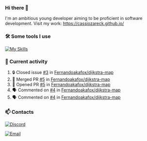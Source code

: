 ### Hi there 👋
I'm an ambitious young developer aiming to be proficient in software development. Visit my work: https://cassiozareck.github.io/

### 🛠️ Some tools I use
[![My Skills](https://skillicons.dev/icons?i=go,postgres,git,docker,python,linux)](https://skillicons.dev)

### 🔭 Current activity
<!--START_SECTION:activity-->
1. 🔒 Closed issue [#3](https://github.com/Fernandoakafox/dijkstra-map/issues/3) in [Fernandoakafox/dijkstra-map](https://github.com/Fernandoakafox/dijkstra-map)
2. 🎉 Merged PR [#5](https://github.com/Fernandoakafox/dijkstra-map/pull/5) in [Fernandoakafox/dijkstra-map](https://github.com/Fernandoakafox/dijkstra-map)
3. 💪 Opened PR [#5](https://github.com/Fernandoakafox/dijkstra-map/pull/5) in [Fernandoakafox/dijkstra-map](https://github.com/Fernandoakafox/dijkstra-map)
4. 🗣 Commented on [#4](https://github.com/Fernandoakafox/dijkstra-map/pull/4#issuecomment-1819989553) in [Fernandoakafox/dijkstra-map](https://github.com/Fernandoakafox/dijkstra-map)
5. 🗣 Commented on [#4](https://github.com/Fernandoakafox/dijkstra-map/pull/4#issuecomment-1819989330) in [Fernandoakafox/dijkstra-map](https://github.com/Fernandoakafox/dijkstra-map)
<!--END_SECTION:activity-->

### 📫 Contacts
[![Discord](https://dcbadge.vercel.app/api/shield/828005328988798997)](https://discord.com/channels/@me/828005328988798997)

<a href="mailto:cassiomilczareck@gmail.com">
    <img src="https://img.shields.io/badge/Gmail-D14836?style=for-the-badge&logo=gmail&logoColor=white" alt="Email">
</a>

<!--
**cassiozareck/cassiozareck** is a ✨ _special_ ✨ repository because its `README.md` (this file) appears on your GitHub profile.

Here are some ideas to get you started:

- 🔭 I’m currently working on ...
- 🌱 I’m currently learning ...
- 👯 I’m looking to collaborate on ...
- 🤔 I’m looking for help with ...
- 💬 Ask me about ...
- 😄 Pronouns: ...
- ⚡ Fun fact: ...
-->
